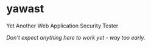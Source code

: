 yawast
======

Yet Another Web Application Security Tester

*Don't expect anything here to work yet - way too early.*